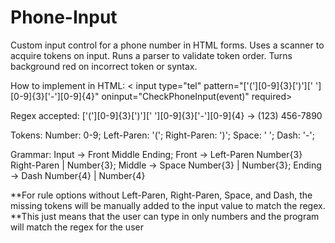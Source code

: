 # Phone-Input
Custom input control for a phone number in HTML forms.
Uses a scanner to acquire tokens on input.
Runs a parser to validate token order.
Turns background red on incorrect token or syntax.

How to implement in HTML:
  < input type="tel" pattern="['('][0-9]{3}[')'][' '][0-9]{3}['\-'][0-9]{4}" oninput="CheckPhoneInput(event)" required>
  <script src="path/phone-input.js"></script>

Regex accepted: ['('][0-9]{3}[')'][' '][0-9]{3}['\-'][0-9]{4} -> (123) 456-7890

Tokens:
  Number: 0-9;
  Left-Paren: '(';
  Right-Paren: ')';
  Space: ' ';
  Dash: '-';

Grammar:
  Input -> Front Middle Ending;
  Front -> Left-Paren Number{3} Right-Paren | Number{3};
  Middle -> Space Number{3} | Number{3};
  Ending -> Dash Number{4} | Number{4}

  **For rule options without Left-Paren, Right-Paren, Space, and Dash, the missing tokens will be manually added to the input value to match the regex.
  **This just means that the user can type in only numbers and the program will match the regex for the user

